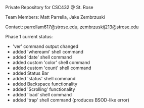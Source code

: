 Private Repository for CSC432 @ St. Rose

Team Members: Matt Parrella, Jake Zembrzuski

Contact: parrellam617@strose.edu, zembrzuskij213@strose.edu

Phase 1 current status:

- 'ver' command output changed
- added 'whereami' shell command
- added 'date' shell command
- added custom 'color' shell command
- added custom 'count' shell command
- added Status Bar
- added 'status' shell command
- added Backspace functionality
- added 'Scrolling' functionality
- added 'load' shell command
- added 'trap' shell command (produces BSOD-like error)

